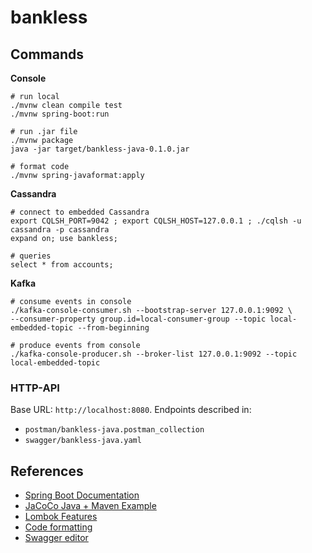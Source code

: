 # bankless


## Commands

**Console**

```
# run local
./mvnw clean compile test
./mvnw spring-boot:run

# run .jar file
./mvnw package
java -jar target/bankless-java-0.1.0.jar

# format code
./mvnw spring-javaformat:apply
```

**Cassandra**

```
# connect to embedded Cassandra
export CQLSH_PORT=9042 ; export CQLSH_HOST=127.0.0.1 ; ./cqlsh -u cassandra -p cassandra
expand on; use bankless;

# queries
select * from accounts;
```

**Kafka**

```
# consume events in console
./kafka-console-consumer.sh --bootstrap-server 127.0.0.1:9092 \
--consumer-property group.id=local-consumer-group --topic local-embedded-topic --from-beginning

# produce events from console
./kafka-console-producer.sh --broker-list 127.0.0.1:9092 --topic local-embedded-topic
```

### HTTP-API

Base URL: `http://localhost:8080`. Endpoints described in:
- `postman/bankless-java.postman_collection`
- `swagger/bankless-java.yaml`

## References

* [Spring Boot Documentation](https://docs.spring.io/spring-boot/docs/2.1.6.RELEASE/reference/html/index.html)
* [JaCoCo Java + Maven Example](https://www.mkyong.com/maven/jacoco-java-code-coverage-maven-example/)
* [Lombok Features](https://projectlombok.org/features/all)
* [Code formatting](https://github.com/spring-io/spring-javaformat)
* [Swagger editor](https://editor.swagger.io/)